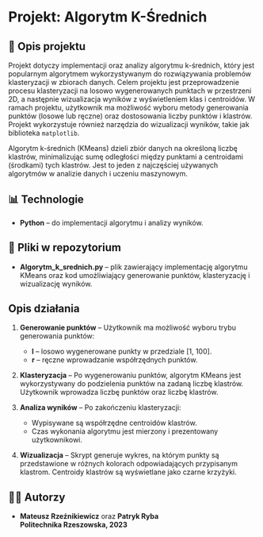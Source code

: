 # Projekt: Algorytm K-Średnich

## 📌 Opis projektu
Projekt dotyczy implementacji oraz analizy algorytmu k-średnich, który jest popularnym algorytmem wykorzystywanym do rozwiązywania problemów klasteryzacji w zbiorach danych. Celem projektu jest przeprowadzenie procesu klasteryzacji na losowo wygenerowanych punktach w przestrzeni 2D, a następnie wizualizacja wyników z wyświetleniem klas i centroidów. W ramach projektu, użytkownik ma możliwość wyboru metody generowania punktów (losowe lub ręczne) oraz dostosowania liczby punktów i klastrów. Projekt wykorzystuje również narzędzia do wizualizacji wyników, takie jak biblioteka `matplotlib`.

Algorytm k-średnich (KMeans) dzieli zbiór danych na określoną liczbę klastrów, minimalizując sumę odległości między punktami a centroidami (środkami) tych klastrów. Jest to jeden z najczęściej używanych algorytmów w analizie danych i uczeniu maszynowym.

## 📊 Technologie
- **Python** – do implementacji algorytmu i analizy wyników.

## 📁 Pliki w repozytorium
- **Algorytm_k_srednich.py** – plik zawierający implementację algorytmu KMeans oraz kod umożliwiający generowanie punktów, klasteryzację i wizualizację wyników.

## Opis działania

1. **Generowanie punktów** – Użytkownik ma możliwość wyboru trybu generowania punktów:
   - **l** – losowo wygenerowane punkty w przedziale [1, 100].
   - **r** – ręczne wprowadzanie współrzędnych punktów.
  
2. **Klasteryzacja** – Po wygenerowaniu punktów, algorytm KMeans jest wykorzystywany do podzielenia punktów na zadaną liczbę klastrów. Użytkownik wprowadza liczbę punktów oraz liczbę klastrów.

3. **Analiza wyników** – Po zakończeniu klasteryzacji:
   - Wypisywane są współrzędne centroidów klastrów.
   - Czas wykonania algorytmu jest mierzony i prezentowany użytkownikowi.
  
4. **Wizualizacja** – Skrypt generuje wykres, na którym punkty są przedstawione w różnych kolorach odpowiadających przypisanym klastrom. Centroidy klastrów są wyświetlane jako czarne krzyżyki.

## 👨‍💻 Autorzy
- **Mateusz Rzeźnikiewicz** oraz **Patryk Ryba**  
**Politechnika Rzeszowska, 2023**  

